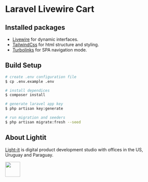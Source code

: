 # Laravel Livewire Cart

## Installed packages
- [Livewire](https://github.com/livewire/livewire) for dynamic interfaces.
- [TailwindCss](https://github.com/tailwindcss) for html structure and styling.
- [Turbolinks](https://github.com/turbolinks/turbolinks) for SPA navigation mode.

## Build Setup

```bash
# create .env configuration file
$ cp .env.example .env

# install dependices
$ composer install

# generate laravel app key
$ php artisan key:generate

# run migration and seeders
$ php artisan migrate:fresh --seed
```

## About Lightit
[Light-it](https://lightit.io) is digital product development studio with offices in the US, Uruguay and Paraguay. 

<img src="https://avatars1.githubusercontent.com/u/39625568?s=200&v=4" width="48">
